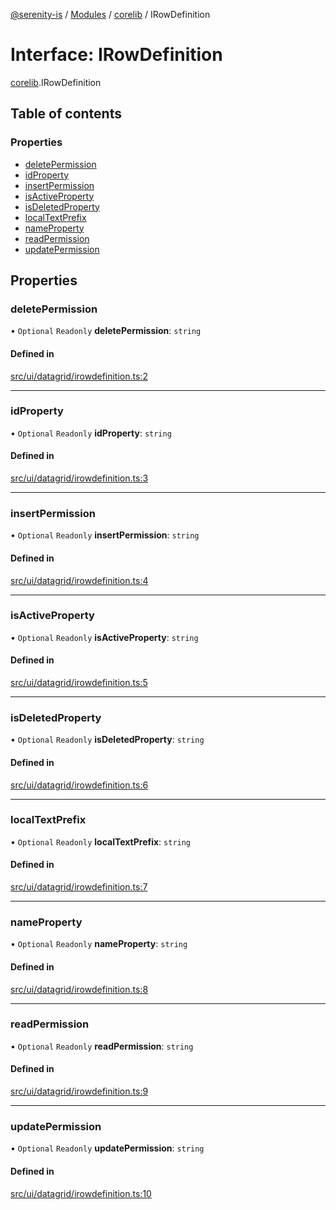 [@serenity-is](../README.md) / [Modules](../modules.md) / [corelib](../modules/corelib.md) / IRowDefinition

# Interface: IRowDefinition

[corelib](../modules/corelib.md).IRowDefinition

## Table of contents

### Properties

- [deletePermission](corelib.IRowDefinition.md#deletepermission)
- [idProperty](corelib.IRowDefinition.md#idproperty)
- [insertPermission](corelib.IRowDefinition.md#insertpermission)
- [isActiveProperty](corelib.IRowDefinition.md#isactiveproperty)
- [isDeletedProperty](corelib.IRowDefinition.md#isdeletedproperty)
- [localTextPrefix](corelib.IRowDefinition.md#localtextprefix)
- [nameProperty](corelib.IRowDefinition.md#nameproperty)
- [readPermission](corelib.IRowDefinition.md#readpermission)
- [updatePermission](corelib.IRowDefinition.md#updatepermission)

## Properties

### deletePermission

• `Optional` `Readonly` **deletePermission**: `string`

#### Defined in

[src/ui/datagrid/irowdefinition.ts:2](https://github.com/serenity-is/serenity/blob/master/packages/corelib/src/ui/datagrid/irowdefinition.ts#line&#x3D;2)

___

### idProperty

• `Optional` `Readonly` **idProperty**: `string`

#### Defined in

[src/ui/datagrid/irowdefinition.ts:3](https://github.com/serenity-is/serenity/blob/master/packages/corelib/src/ui/datagrid/irowdefinition.ts#line&#x3D;3)

___

### insertPermission

• `Optional` `Readonly` **insertPermission**: `string`

#### Defined in

[src/ui/datagrid/irowdefinition.ts:4](https://github.com/serenity-is/serenity/blob/master/packages/corelib/src/ui/datagrid/irowdefinition.ts#line&#x3D;4)

___

### isActiveProperty

• `Optional` `Readonly` **isActiveProperty**: `string`

#### Defined in

[src/ui/datagrid/irowdefinition.ts:5](https://github.com/serenity-is/serenity/blob/master/packages/corelib/src/ui/datagrid/irowdefinition.ts#line&#x3D;5)

___

### isDeletedProperty

• `Optional` `Readonly` **isDeletedProperty**: `string`

#### Defined in

[src/ui/datagrid/irowdefinition.ts:6](https://github.com/serenity-is/serenity/blob/master/packages/corelib/src/ui/datagrid/irowdefinition.ts#line&#x3D;6)

___

### localTextPrefix

• `Optional` `Readonly` **localTextPrefix**: `string`

#### Defined in

[src/ui/datagrid/irowdefinition.ts:7](https://github.com/serenity-is/serenity/blob/master/packages/corelib/src/ui/datagrid/irowdefinition.ts#line&#x3D;7)

___

### nameProperty

• `Optional` `Readonly` **nameProperty**: `string`

#### Defined in

[src/ui/datagrid/irowdefinition.ts:8](https://github.com/serenity-is/serenity/blob/master/packages/corelib/src/ui/datagrid/irowdefinition.ts#line&#x3D;8)

___

### readPermission

• `Optional` `Readonly` **readPermission**: `string`

#### Defined in

[src/ui/datagrid/irowdefinition.ts:9](https://github.com/serenity-is/serenity/blob/master/packages/corelib/src/ui/datagrid/irowdefinition.ts#line&#x3D;9)

___

### updatePermission

• `Optional` `Readonly` **updatePermission**: `string`

#### Defined in

[src/ui/datagrid/irowdefinition.ts:10](https://github.com/serenity-is/serenity/blob/master/packages/corelib/src/ui/datagrid/irowdefinition.ts#line&#x3D;10)
